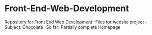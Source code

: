 # Front-End-Web-Development
Repository for Front End Web Development
 -Files for wedsite project
 -Subject: Chocolate
 -So far: Partially complete Homepage
